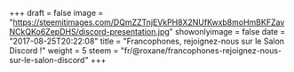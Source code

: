 +++
draft = false
image = "https://steemitimages.com/DQmZZTnjEVkPH8X2NUfKwxb8moHmBKFZavNCkQKo6ZepDHS/discord-presentation.jpg"
showonlyimage = false
date = "2017-08-25T20:22:08"
title = "Francophones, rejoignez-nous sur le Salon Discord !"
weight = 5
steem = "fr/@roxane/francophones-rejoignez-nous-sur-le-salon-discord"
+++

<!--more-->
